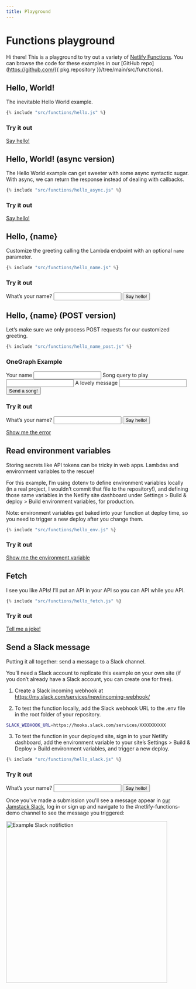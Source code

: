 ```yaml
---
title: Playground
---
```


# Functions playground

Hi there! This is a playground to try out a variety of [Netlify Functions](https://docs.netlify.com/functions/overview/). You can browse the code for these examples in our [GitHub repo](https://github.com/{{ pkg.repository }}/tree/main/src/functions).

## Hello, World!

The inevitable Hello World example.

```js
{% include "src/functions/hello.js" %}
```

### Try it out

[Say hello!](/.netlify/functions/hello)

## Hello, World! (async version)

The Hello World example can get sweeter with some async syntactic sugar. With async, we can return the response instead of dealing with callbacks.

```js
{% include "src/functions/hello_async.js" %}
```

### Try it out

[Say hello!](/.netlify/functions/hello_async)

## Hello, {name}

Customize the greeting calling the Lambda endpoint with an optional `name` parameter.

```js
{% include "src/functions/hello_name.js" %}
```

### Try it out

<form class="form-example" action="/.netlify/functions/hello_name">
  <label>
    What’s your name?
    <input type="text" name="name">
  </label>
  <button class="button" type="submit">Say hello!</button>
</form>

## Hello, {name} (POST version)

Let’s make sure we only process POST requests for our customized greeting.

```js
{% include "src/functions/hello_name_post.js" %}
```

### OneGraph Example
<form class="hello_onegraph_its_netlify-form" action="/.netlify/functions/hello_onegraph_its_netlify" method="POST">
  <label>
    Your name
    <input type="text" name="name">
  </label>

  <label>
    Song query to play
    <input type="text" name="query">
  </label>

  <label>
    A lovely message
    <input type="text" name="message">
  </label>
  <button class="button" type="submit">Send a song!</button>
</form>


### Try it out

<form class="form-example" action="/.netlify/functions/hello_name_post" method="POST">
  <label>
    What’s your name?
    <input type="text" name="name">
  </label>
  <button class="button" type="submit">Say hello!</button>
</form>

[Show me the error](/.netlify/functions/hello_name_post?name=Me)

## Read environment variables

Storing secrets like API tokens can be tricky in web apps. Lambdas and environment variables to the rescue!

For this example, I’m using dotenv to define environment variables locally (in a real project, I wouldn’t commit that file to the repository!), and defining those same variables in the Netlify site dashboard under Settings > Build & deploy > Build environment variables, for production.

Note: environment variables get baked into your function at deploy time, so you need to trigger a new deploy after you change them.

```js
{% include "src/functions/hello_env.js" %}
```

### Try it out

[Show me the environment variable](/.netlify/functions/hello_env)

## Fetch

I see you like APIs! I’ll put an API in your API so you can API while you API.

```js
{% include "src/functions/hello_fetch.js" %}
```

### Try it out

[Tell me a joke!](/.netlify/functions/hello_fetch)

## Send a Slack message

Putting it all together: send a message to a Slack channel.

You’ll need a Slack account to replicate this example on your own site (if you don’t already have a Slack account, you can create one for free).

1. Create a Slack incoming webhook at https://my.slack.com/services/new/incoming-webhook/

2. To test the function locally, add the Slack webhook URL to the .env file in the root folder of your repository.

```bash
SLACK_WEBHOOK_URL=https://hooks.slack.com/services/XXXXXXXXXX
```

3. To test the function in your deployed site, sign in to your Netlify dashboard, add the environment variable to your site’s Settings > Build & Deploy > Build environment variables, and trigger a new deploy.

```js
{% include "src/functions/hello_slack.js" %}
```

### Try it out

<form class="form-example" action="/.netlify/functions/hello_slack" method="POST">
  <label>
    What’s your name?
    <input type="text" name="name">
  </label>
  <button class="button" type="submit">Say hello!</button>
</form>

Once you've made a submission you'll see a message appear in [our Jamstack Slack](https://jamstack.org/slack), log in or sign up and navigate to the #netlify-functions-demo channel to see the message you triggered:

<img src="/assets/images/uploads/slack-notification-example.png" alt="Example Slack notifiction" width="440"/>
